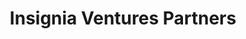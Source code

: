 ---
layout: firm_page
title: "Insignia Ventures Partners"
id: "insignia.vc"
permalink: "/insigniaventurespartnersinsignia.vc/"
website: "https://www.insignia.vc"
offices: "Singapore (Singapore)"
investment_stages: "Seed, Series A, Series B"
portfolio_companies: ""
portfolio_link: ""
investment_markets: "Consumer, Crypto, Blockchain, EdTech, B2B, FinTech, Digital Health, Logistics, Marketplaces, PropTech"
founded_year: "2017"
description: "Southeast Asian early-to-growth stage technology venture capital firm founded in 2017."
linkedin: "https://sg.linkedin.com/company/insignia-ventures"
twitter: ""
instagram: ""
team_page: ""
investor_type: "Venture Capital"
crunchbase: "https://www.crunchbase.com/organization/insignia-ventures-partners"
pitchbook: ""

# SEO Optimization
meta_title: "Insignia Ventures Partners - VC Firm - projectstartups.com"
meta_description: "Insignia Ventures Partners, Southeast Asian early-to-growth stage technology venture capital firm founded in 2017...."
meta_keywords: "Insignia Ventures Partners, Consumer, Crypto, Blockchain, EdTech, B2B, FinTech, Digital Health, Logistics, Marketplaces, PropTech, VC firm, venture capital, startup investor, projectstartups.com"
canonical_url: "https://vc.projectstartups.com/insigniaventurespartnersinsignia.vc/"
---